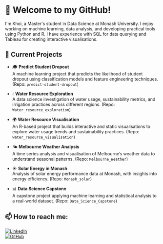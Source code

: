 # 👋 Welcome to my GitHub!

I'm Khoi, a Master's student in Data Science at Monash University. I enjoy working on machine learning, data analysis, and developing practical tools using Python and R. I have experience with SQL for data querying and Tableau for creating interactive visualisations.

## 📡 Current Projects

- 🎓 **Predict Student Dropout**  
  A machine learning project that predicts the likelihood of student dropout using classification models and feature engineering techniques. (Repo: `predict-student-dropout`)

- 💧 **Water Resource Exploration**  
  A data science investigation of water usage, sustainability metrics, and irrigation practices across different regions. (Repo: `Water_resource_exploration`)

- 🌍 **Water Resource Visualisation**  
  An R-based project that builds interactive and static visualisations to explore water usage trends and sustainability practices. (Repo: `water_resource_visualisation`)

- 🌤️ **Melbourne Weather Analysis**  
  A time series analysis and visualisation of Melbourne’s weather data to understand seasonal patterns. (Repo: `Melbourne_Weather`)

- ☀️ **Solar Energy in Monash**  
  Analysis of solar energy performance data at Monash, with insights into energy efficiency. (Repo: `Monash_solar`)

- 📊 **Data Science Capstone**  
  A capstone project applying machine learning and statistical analysis to a real-world dataset. (Repo: `Data_Science_Capstone`)


## 📫 How to reach me:
[![LinkedIn](https://img.shields.io/badge/LinkedIn-blue?logo=linkedin&style=flat)](https://www.linkedin.com/in/khoi264)  
[![GitHub](https://img.shields.io/badge/GitHub-181717?logo=github&logoColor=white)](https://github.com/khoidt2604)


